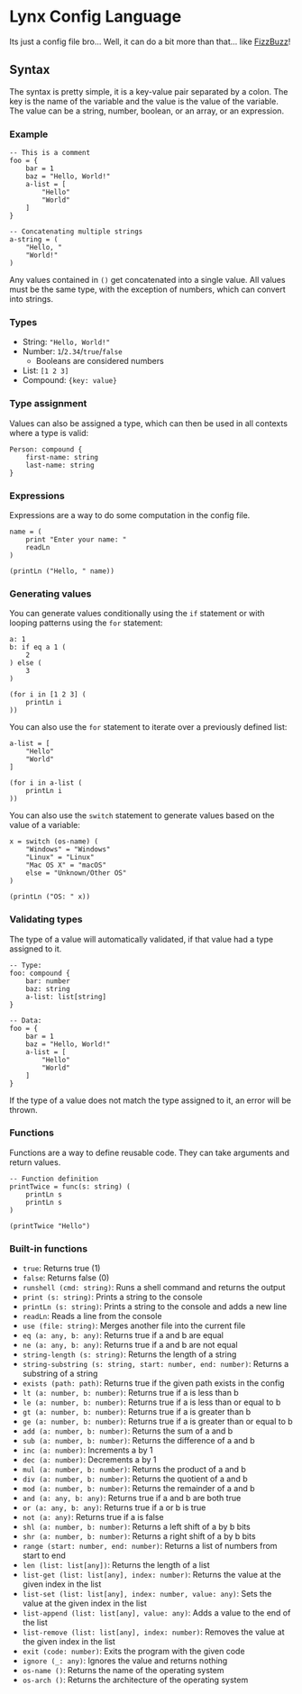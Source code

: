 # Lynx Config Language
Its just a config file bro...
Well, it can do a bit more than that... like [FizzBuzz](./examples/fizzbuzz.lynx)!

## Syntax
The syntax is pretty simple, it is a key-value pair separated by a colon. The key is the name of the variable and the value is the value of the variable. The value can be a string, number, boolean, or an array, or an expression.

### Example
```
-- This is a comment
foo = {
    bar = 1
    baz = "Hello, World!"
    a-list = [
        "Hello"
        "World"
    ]
}

-- Concatenating multiple strings
a-string = (
    "Hello, "
    "World!"
)
```
Any values contained in `()` get concatenated into a single value. All values must be the same type, with the exception of numbers, which can convert into strings.

### Types
- String: `"Hello, World!"`
- Number: `1`/`2.34`/`true`/`false`
  - Booleans are considered numbers
- List: `[1 2 3]`
- Compound: `{key: value}`

### Type assignment
Values can also be assigned a type, which can then be used in all contexts where a type is valid:
```
Person: compound {
    first-name: string
    last-name: string
}
```

### Expressions
Expressions are a way to do some computation in the config file.
```
name = (
    print "Enter your name: "
    readLn
)

(printLn ("Hello, " name))
```

### Generating values
You can generate values conditionally using the `if` statement or with looping patterns using the `for` statement:
```
a: 1
b: if eq a 1 (
    2
) else (
    3
)

(for i in [1 2 3] (
    printLn i
))
```

You can also use the `for` statement to iterate over a previously defined list:
```
a-list = [
    "Hello"
    "World"
]

(for i in a-list (
    printLn i
))
```

You can also use the `switch` statement to generate values based on the value of a variable:
```
x = switch (os-name) (
    "Windows" = "Windows"
    "Linux" = "Linux"
    "Mac OS X" = "macOS"
    else = "Unknown/Other OS"
)

(printLn ("OS: " x))
```

### Validating types
The type of a value will automatically validated, if that value had a type assigned to it.
```
-- Type:
foo: compound {
    bar: number
    baz: string
    a-list: list[string]
}

-- Data:
foo = {
    bar = 1
    baz = "Hello, World!"
    a-list = [
        "Hello"
        "World"
    ]
}
```
If the type of a value does not match the type assigned to it, an error will be thrown.

### Functions
Functions are a way to define reusable code. They can take arguments and return values.
```
-- Function definition
printTwice = func(s: string) (
    printLn s
    printLn s
)

(printTwice "Hello")
```

### Built-in functions
- `true`: Returns true (1)
- `false`: Returns false (0)
- `runshell (cmd: string)`: Runs a shell command and returns the output
- `print (s: string)`: Prints a string to the console
- `printLn (s: string)`: Prints a string to the console and adds a new line
- `readLn`: Reads a line from the console
- `use (file: string)`: Merges another file into the current file
- `eq (a: any, b: any)`: Returns true if a and b are equal
- `ne (a: any, b: any)`: Returns true if a and b are not equal
- `string-length (s: string)`: Returns the length of a string
- `string-substring (s: string, start: number, end: number)`: Returns a substring of a string
- `exists (path: path)`: Returns true if the given path exists in the config
- `lt (a: number, b: number)`: Returns true if a is less than b
- `le (a: number, b: number)`: Returns true if a is less than or equal to b
- `gt (a: number, b: number)`: Returns true if a is greater than b
- `ge (a: number, b: number)`: Returns true if a is greater than or equal to b
- `add (a: number, b: number)`: Returns the sum of a and b
- `sub (a: number, b: number)`: Returns the difference of a and b
- `inc (a: number)`: Increments a by 1
- `dec (a: number)`: Decrements a by 1
- `mul (a: number, b: number)`: Returns the product of a and b
- `div (a: number, b: number)`: Returns the quotient of a and b
- `mod (a: number, b: number)`: Returns the remainder of a and b
- `and (a: any, b: any)`: Returns true if a and b are both true
- `or (a: any, b: any)`: Returns true if a or b is true
- `not (a: any)`: Returns true if a is false
- `shl (a: number, b: number)`: Returns a left shift of a by b bits
- `shr (a: number, b: number)`: Returns a right shift of a by b bits
- `range (start: number, end: number)`: Returns a list of numbers from start to end
- `len (list: list[any])`: Returns the length of a list
- `list-get (list: list[any], index: number)`: Returns the value at the given index in the list
- `list-set (list: list[any], index: number, value: any)`: Sets the value at the given index in the list
- `list-append (list: list[any], value: any)`: Adds a value to the end of the list
- `list-remove (list: list[any], index: number)`: Removes the value at the given index in the list
- `exit (code: number)`: Exits the program with the given code
- `ignore (_: any)`: Ignores the value and returns nothing
- `os-name ()`: Returns the name of the operating system
- `os-arch ()`: Returns the architecture of the operating system
